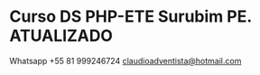 # Curso DS PHP-ETE Surubim PE. ATUALIZADO

Whatsapp +55 81 999246724
claudioadventista@hotmail.com

